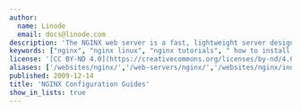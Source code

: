 ```yaml
---
author:
  name: Linode
  email: docs@linode.com
description: 'The NGINX web server is a fast, lightweight server designed to efficiently handle the needs of both low and high traffic websites. These guides will help you get NGINX up and running on your Linode.'
keywords: ["nginx", "nginx linux", "nginx tutorials", " how to install nginx", " Linode", " configure nginx", " managing nginx", " cloud server", " install nginx on cloud server"]
license: '[CC BY-ND 4.0](https://creativecommons.org/licenses/by-nd/4.0)'
aliases: ['/websites/nginx/','/web-servers/nginx/','/websites/nginx/index.cfm/']
published: 2009-12-14
title: 'NGINX Configuration Guides'
show_in_lists: true
---
```


